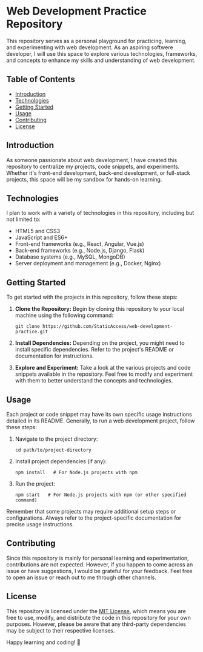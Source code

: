 # Web Development Practice Repository

This repository serves as a personal playground for practicing, learning, and experimenting with web development. As an aspiring softwere developer, I will use this space to explore various technologies, frameworks, and concepts to enhance my skills and understanding of web development.

## Table of Contents

- [Introduction](#introduction)
- [Technologies](#technologies)
- [Getting Started](#getting-started)
- [Usage](#usage)
- [Contributing](#contributing)
- [License](#license)

## Introduction

As someone passionate about web development, I have created this repository to centralize my projects, code snippets, and experiments. Whether it's front-end development, back-end development, or full-stack projects, this space will be my sandbox for hands-on learning.

## Technologies

I plan to work with a variety of technologies in this repository, including but not limited to:

- HTML5 and CSS3
- JavaScript and ES6+
- Front-end frameworks (e.g., React, Angular, Vue.js)
- Back-end frameworks (e.g., Node.js, Django, Flask)
- Database systems (e.g., MySQL, MongoDB)
- Server deployment and management (e.g., Docker, Nginx)

## Getting Started

To get started with the projects in this repository, follow these steps:

1. **Clone the Repository:** Begin by cloning this repository to your local machine using the following command:
   ```
   git clone https://github.com/StaticAccess/web-development-practice.git
   ```

2. **Install Dependencies:** Depending on the project, you might need to install specific dependencies. Refer to the project's README or documentation for instructions.

3. **Explore and Experiment:** Take a look at the various projects and code snippets available in the repository. Feel free to modify and experiment with them to better understand the concepts and technologies.

## Usage

Each project or code snippet may have its own specific usage instructions detailed in its README. Generally, to run a web development project, follow these steps:

1. Navigate to the project directory:
   ```
   cd path/to/project-directory
   ```

2. Install project dependencies (if any):
   ```
   npm install   # For Node.js projects with npm
   ```

3. Run the project:
   ```
   npm start   # For Node.js projects with npm (or other specified command)
   ```

Remember that some projects may require additional setup steps or configurations. Always refer to the project-specific documentation for precise usage instructions.

## Contributing

Since this repository is mainly for personal learning and experimentation, contributions are not expected. However, if you happen to come across an issue or have suggestions, I would be grateful for your feedback. Feel free to open an issue or reach out to me through other channels.

## License

This repository is licensed under the [MIT License](LICENSE), which means you are free to use, modify, and distribute the code in this repository for your own purposes. However, please be aware that any third-party dependencies may be subject to their respective licenses.

Happy learning and coding! 🚀

